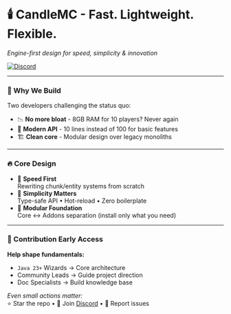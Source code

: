 # 🕯️ CandleMC - Fast. Lightweight. Flexible.
*Engine-first design for speed, simplicity & innovation*

[![Discord](https://img.shields.io/badge/Join_Development-Discord-5865f2?style=for-the-badge&logo=discord)](https://discord.gg/invite/a8Sj3dUcB4)

---

### 🚩 Why We Build
Two developers challenging the status quo:
- 📉 **No more bloat** - 8GB RAM for 10 players? Never again
- 🧩 **Modern API** - 10 lines instead of 100 for basic features
- 🏗️ **Clean core** - Modular design over legacy monoliths

---

### 🔥 Core Design
- 🚀 **Speed First**  
  Rewriting chunk/entity systems from scratch
- 🧠 **Simplicity Matters**  
  Type-safe API • Hot-reload • Zero boilerplate
- 🧩 **Modular Foundation**  
  Core ↔ Addons separation (install only what you need)

---

### 👷 Contribution Early Access
**Help shape fundamentals:**
- `Java 23+` Wizards → Core architecture
- Community Leads → Guide project direction
- Doc Specialists → Build knowledge base

*Even small actions matter:*  
⭐ Star the repo • 💬 Join [Discord](https://discord.gg/invite/a8Sj3dUcB4) • 🐛 Report issues
